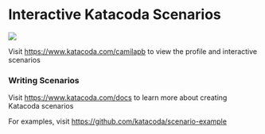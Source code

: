 # Interactive Katacoda Scenarios

[![](http://shields.katacoda.com/katacoda/camilapb/count.svg)](https://www.katacoda.com/camilapb "Get your profile on Katacoda.com")

Visit https://www.katacoda.com/camilapb to view the profile and interactive scenarios

### Writing Scenarios
Visit https://www.katacoda.com/docs to learn more about creating Katacoda scenarios

For examples, visit https://github.com/katacoda/scenario-example
